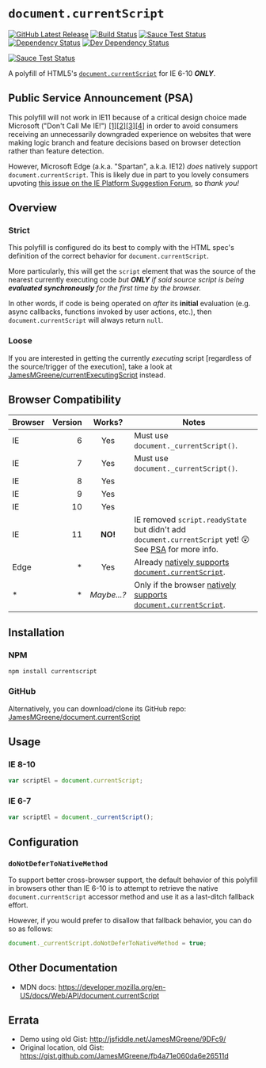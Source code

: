 # `document.currentScript`
[![GitHub Latest Release](https://badge.fury.io/gh/JamesMGreene%2Fdocument.currentScript.png)](https://github.com/JamesMGreene/document.currentScript) [![Build Status](https://secure.travis-ci.org/JamesMGreene/document.currentScript.png?branch=master)](https://travis-ci.org/JamesMGreene/document.currentScript) [![Sauce Test Status](https://saucelabs.com/buildstatus/JamesMGreene_dcs)](https://saucelabs.com/u/JamesMGreene_dcs) [![Dependency Status](https://david-dm.org/JamesMGreene/document.currentScript.png?theme=shields.io)](https://david-dm.org/JamesMGreene/document.currentScript) [![Dev Dependency Status](https://david-dm.org/JamesMGreene/document.currentScript/dev-status.png?theme=shields.io)](https://david-dm.org/JamesMGreene/document.currentScript#info=devDependencies)

[![Sauce Test Status](https://saucelabs.com/browser-matrix/JamesMGreene_dcs.svg)](https://saucelabs.com/u/JamesMGreene_dcs)

A polyfill of HTML5's [`document.currentScript`](http://www.whatwg.org/specs/web-apps/current-work/multipage/dom.html#dom-document-currentscript) for IE 6-10 _**ONLY**_.


## Public Service Announcement (PSA)

This polyfill will not work in IE11 because of a critical design choice made Microsoft ("Don't Call Me IE!") [\[1\]](https://msdn.microsoft.com/en-us/library/ie/bg182625.aspx)[\[2\]](https://msdn.microsoft.com/en-us/library/ie/dn384059.aspx)[\[3\]](http://www.nczonline.net/blog/2013/07/02/internet-explorer-11-dont-call-me-ie/)[\[4\]](http://blog.getify.com/ie11-please-bring-real-script-preloading-back/) in order to avoid consumers receiving an unnecessarily downgraded experience on websites that were making logic branch and feature decisions based on browser detection rather than feature detection.

However, Microsoft Edge (a.k.a. "Spartan", a.k.a. IE12) _does_ natively support `document.currentScript`. This is likely due in part to you lovely consumers upvoting [this issue on the IE Platform Suggestion Forum](https://wpdev.uservoice.com/forums/257854-internet-explorer-platform/suggestions/6965085-support-document-currentscript-property), so _thank you!_


## Overview

### Strict

This polyfill is configured do its best to comply with the HTML spec's definition of the correct behavior for `document.currentScript`.

More particularly, this will get the `script` element that was the source of the nearest currently executing code _but **ONLY** if said source script is being **evaluated synchronously** for the first time by the browser._

In other words, if code is being operated on _after_ its **initial** evaluation (e.g. async callbacks, functions invoked by user actions, etc.), then `document.currentScript` will always return `null`.

### Loose

If you are interested in getting the currently _executing_ script [regardless of the source/trigger of the execution], take a look at [JamesMGreene/currentExecutingScript](https://github.com/JamesMGreene/currentExecutingScript) instead.


## Browser Compatibility

| Browser |  Version | Works?      | Notes                                 |
|---------|---------:|:-----------:|---------------------------------------|
| IE      |        6 | Yes         | Must use `document._currentScript()`. |
| IE      |        7 | Yes         | Must use `document._currentScript()`. |
| IE      |        8 | Yes         |                                       |
| IE      |        9 | Yes         |                                       |
| IE      |       10 | Yes         |                                       |
| IE      |       11 | **NO!**     | IE removed `script.readyState` but didn't add `document.currentScript` yet! :astonished: See [PSA](#public-service-announcement-psa) for more info. |
| Edge    |        * | Yes         | Already [natively supports `document.currentScript`][]. |
| *       |        * | _Maybe...?_ | Only if the browser [natively supports `document.currentScript`][]. |


## Installation

### NPM

```shell
npm install currentscript
```

### GitHub

Alternatively, you can download/clone its GitHub repo: [JamesMGreene/document.currentScript](https://github.com/JamesMGreene/document.currentScript)


## Usage

### IE 8-10

```js
var scriptEl = document.currentScript;
```

### IE 6-7

```js
var scriptEl = document._currentScript();
```


## Configuration

### `doNotDeferToNativeMethod`

To support better cross-browser support, the default behavior of this polyfill in browsers other than IE 6-10 is to attempt to retrieve the native `document.currentScript` accessor method and use it as a last-ditch fallback effort.

However, if you would prefer to disallow that fallback behavior, you can do so as follows:

```js
document._currentScript.doNotDeferToNativeMethod = true;
```


## Other Documentation

- MDN docs: https://developer.mozilla.org/en-US/docs/Web/API/document.currentScript


## Errata

- Demo using old Gist: http://jsfiddle.net/JamesMGreene/9DFc9/
- Original location, old Gist: https://gist.github.com/JamesMGreene/fb4a71e060da6e26511d



[natively supports `document.currentScript`]: https://developer.mozilla.org/en-US/docs/Web/API/Document/currentScript#Browser_compatibility
